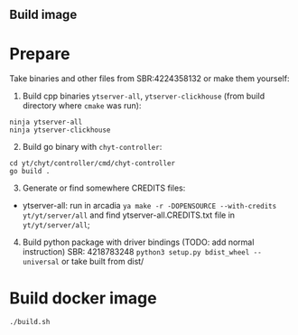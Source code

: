 ## Build image

# Prepare

Take binaries and other files from SBR:4224358132 or make them yourself:

1. Build cpp binaries `ytserver-all`, `ytserver-clickhouse` (from build directory where `cmake` was run):
```
ninja ytserver-all
ninja ytserver-clickhouse
```

2. Build go binary with `chyt-controller`:
```
cd yt/chyt/controller/cmd/chyt-controller
go build .
```

3. Generate or find somewhere CREDITS files:
- ytserver-all: run in arcadia `ya make -r -DOPENSOURCE --with-credits yt/yt/server/all` and find ytserver-all.CREDITS.txt file in `yt/yt/server/all`;

4. Build python package with driver bindings (TODO: add normal instruction)
SBR: 4218783248
`python3 setup.py bdist_wheel --universal`
or take built from dist/

# Build docker image

`./build.sh`

